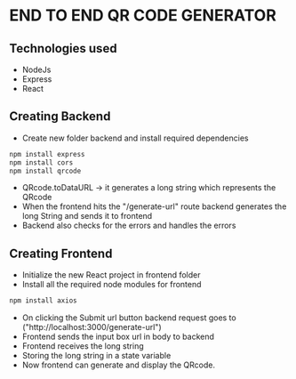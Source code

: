 # END TO END QR CODE GENERATOR
## Technologies used 
- NodeJs
- Express
- React 
## Creating Backend
- Create new folder backend and install required dependencies
```sh
npm install express
npm install cors
npm install qrcode
```
- QRcode.toDataURL -> it generates a long string which represents the QRcode 
- When the frontend hits the "/generate-url" route backend generates the long String and sends it to frontend 
- Backend also checks for the errors and handles the errors 

## Creating Frontend
- Initialize the new React project in frontend folder 
- Install all the required node modules for frontend
```sh
npm install axios
```
- On clicking the Submit url button backend request goes to ("http://localhost:3000/generate-url")
- Frontend sends the input box url in body to backend 
- Frontend receives the long string 
- Storing the long string in a state variable 
- Now frontend can generate and display the QRcode.
